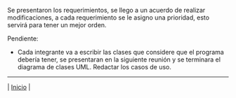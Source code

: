 Se presentaron los requerimientos, se llego a un acuerdo de realizar modificaciones, a cada requerimiento se le asigno una prioridad, esto servirá para tener un mejor orden. 

Pendiente: 
- Cada integrante va a escribir las clases que considere que el programa debería tener, se presentaran en la siguiente reunión y se terminara el diagrama de clases UML. Redactar los casos de uso.

***
| [Inicio](https://github.com/Audny738/POO_Project "Inicio") | 